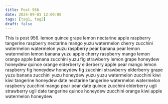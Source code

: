 ```yaml
---
title: Post 956
date: 2024-09-01 12:00:00
tags: [tag1, tag2]
draft: false
---
```

This is post 956.
lemon
quince
grape
lemon
nectarine
apple
raspberry
tangerine
raspberry
nectarine
mango
yuzu
watermelon
cherry
zucchini
watermelon
watermelon
yuzu
raspberry
pear
banana
pear
lemon
watermelon
lemon
banana
yuzu
apple
cherry
raspberry
mango
lemon
orange
apple
banana
zucchini
yuzu
fig
strawberry
lemon
grape
honeydew
honeydew
quince
orange
elderberry
elderberry
apple
pear
mango
lemon
raspberry
fig
honeydew
honeydew
fig
zucchini
strawberry
elderberry
grape
yuzu
banana
zucchini
yuzu
honeydew
yuzu
yuzu
watermelon
zucchini
kiwi
kiwi
tangerine
honeydew
date
nectarine
tangerine
watermelon
watermelon
raspberry
zucchini
mango
pear
pear
date
quince
zucchini
elderberry
ugli
strawberry
ugli
date
tangerine
quince
honeydew
zucchini
orange
kiwi
apple
watermelon
honeydew
